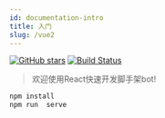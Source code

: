 ```yaml
---
id: documentation-intro
title: 入门
slug: /vue2
---
```

[![GitHub stars](https://img.shields.io/github/stars/FykjFE/bot-vue2)](https://github.com/FykjFE/bot-vue2/stargazers)
[![Build Status](https://travis-ci.org/FykjFE/bot-vue2.svg?branch=master)](https://travis-ci.org/FykjFE/bot-vue2)
> 欢迎使用React快速开发脚手架bot!

```bash
npm install
npm run  serve
```

